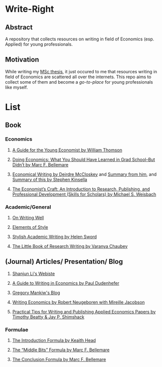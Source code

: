 # Write-Right

## Abstract
A repository that collects resources on writing in field of Economics (esp. Applied) for young professionals. 

## Motivation 

While writing my [MSc thesis](https://github.com/hotakakobori/MSc-Thesis-Replication), it just occured to me that resources writing in field of Economics are scattered all over the internets. This repo aims to collect some of them and become a _go-to-place_ for young professionals like myself. 

# List

## Book

### Economics

1. [A Guide for the Young Economist by William Thomson](https://mitpress.mit.edu/books/guide-young-economist-second-edition)

2. [Doing Economics: What You Should Have Learned in Grad School–But Didn’t by Marc F. Bellemare](http://marcfbellemare.com/wordpress/wp-content/uploads/2020/09/BellemareHowToPaperSeptember2020.pdf)

3. [Economical Writing by Deirdre McCloskey](http://www.deirdremccloskey.com/docs/pdf/Article_86.pdf) and [Summary from him](https://www.jstor.org/stable/40325922?seq=1), and [Summary of this by Stephen Kinsella]((https://www.stephenkinsella.net/2006/12/29/notes-on-economical-writing/)) 

4. [The Economist’s Craft: An Introduction to Research, Publishing, and Professional Development (Skills for Scholars) by Michael S. Weisbach](https://www.amazon.co.uk/Economists-Craft-Introduction-Professional-Development/dp/0691216487/ref=sr_1_1?crid=235BRTTLGRKZU&keywords=weisbach+economist&qid=1649503672&sprefix=weisbach+economist%2Caps%2C65&sr=8-1&tag=enlighteconom-21)


### Academic/General

1. [On Writing Well](http://richardcolby.net/writ2000/wp-content/uploads/2017/09/On-Writing-Well-30th-Anniversa-Zinsser-William.pdf)

2. [Elements of Style](https://www.amazon.ca/Elements-Style-William-Strunk-Jr/dp/020530902X/ref=asc_df_020530902X/?tag=googleshopc0c-20&linkCode=df0&hvadid=312865754052&hvpos=&hvnetw=g&hvrand=17282556036165081523&hvpone=&hvptwo=&hvqmt=&hvdev=c&hvdvcmdl=&hvlocint=&hvlocphy=9001386&hvtargid=pla-405693442765&psc=1)

3. [Stylish Academic Writing by Helen Sword](https://www.hup.harvard.edu/catalog.php?isbn=9780674064485)

4. [The Little Book of Research Writing by Varanya Chaubey](https://www.amazon.com/Little-Book-Research-Writing/dp/1974673162/ref=pd_sbs_sccl_1_3/138-7549581-7828321?pd_rd_w=5bvCX&pf_rd_p=3676f086-9496-4fd7-8490-77cf7f43f846&pf_rd_r=NYMG0JKCJKPE7412JG84&pd_rd_r=36b78706-6db8-4278-8d12-1951c629ab3f&pd_rd_wg=aEoHN&pd_rd_i=1974673162&psc=1)

## (Journal) Articles/ Presentation/ Blog

1. [Shanjun Li's Webiste](http://li.dyson.cornell.edu/phdRes.php)

2. [A Guide to Writing in Economics by Paul Dudenhefer](https://static1.squarespace.com/static/58991b1546c3c4da5df402e4/t/589c5b0f37c58162f7acb007/1486641936481/A+Guide+to+Writing+in+Economics.pdf)

3. [Gregory Mankiw's Blog](http://gregmankiw.blogspot.com/2006/10/how-to-write-well.html?m=1)

4. [Writing Economics by Robert Neugeboren with Mireille Jacobson](https://writingproject.fas.harvard.edu/files/hwp/files/writingeconomics.pdf)

5. [Practical Tips for Writing and Publishing
Applied Economics Papers by Timothy Beatty & Jay P. Shimshack](https://static1.squarespace.com/static/55e8ab64e4b0b55649c4ab64/t/59d73b99f43b5586a0484a22/1507277732282/beatty_shimshack_applied_econ_papers.pdf)

### Formulae

1. [The Introduction Formula by Keaith Head](http://blogs.ubc.ca/khead/%20research/research-advice/formula)

2. [The “Middle Bits” Formula by Marc F. Bellemare](http://marcfbellemare.com/wordpress/12797)

3. [The Conclusion Formula by Marc F. Bellemare](http://marcfbellemare.com/wordpress/12060)




